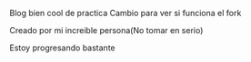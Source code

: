 Blog bien cool de practica
Cambio para ver si funciona el fork

Creado por mi increible persona(No tomar en serio)


Estoy progresando bastante